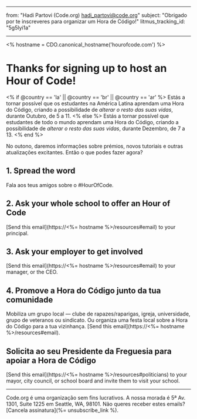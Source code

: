 * * *

from: "Hadi Partovi (Code.org) [&#104;&#x61;&#x64;&#105;&#x5f;&#112;&#x61;&#x72;&#116;&#x6f;&#118;&#x69;&#x40;&#99;&#x6f;&#100;&#x65;&#x2e;&#111;&#x72;&#103;](&#109;&#x61;&#105;&#x6c;&#x74;&#111;&#x3a;&#104;&#x61;&#x64;&#105;&#x5f;&#112;&#x61;&#x72;&#116;&#x6f;&#118;&#x69;&#x40;&#99;&#x6f;&#100;&#x65;&#x2e;&#111;&#x72;&#103;)" subject: "Obrigado por te inscreveres para organizar um Hora de Código!" litmus_tracking_id: "5g5lyi1a"

* * *

<% hostname = CDO.canonical_hostname('hourofcode.com') %>

# Thanks for signing up to host an Hour of Code!

<% if @country == 'la' || @country == 'br' || @country == 'ar' %> Estás a tornar possível que os estudantes na América Latina aprendam uma Hora do Código, criando a possibilidade de *alterar o resto das suas vidas*, durante Outubro, de 5 a 11. <% else %> Estás a tornar possível que estudantes de todo o mundo aprendam uma Hora do Código, criando a possibilidade de *alterar o resto das suas vidas*, durante Dezembro, de 7 a 13. <% end %>

No outono, daremos informações sobre prémios, novos tutoriais e outras atualizações excitantes. Então o que podes fazer agora?

## 1. Spread the word

Fala aos teus amigos sobre o #HourOfCode.

## 2. Ask your whole school to offer an Hour of Code

[Send this email](https://<%= hostname %>/resources#email) to your principal.

## 3. Ask your employer to get involved

[Send this email](https://<%= hostname %>/resources#email) to your manager, or the CEO.

## 4. Promove a Hora do Código junto da tua comunidade

Mobiliza um grupo local — clube de rapazes/raparigas, igreja, universidade, grupo de veteranos ou sindicato. Ou organiza uma festa local sobre a Hora do Código para a tua vizinhança. [Send this email](https://<%= hostname %>/resources#email).

## Solicita ao seu Presidente da Freguesia para apoiar a Hora de Código

[Send this email](https://<%= hostname %>/resources#politicians) to your mayor, city council, or school board and invite them to visit your school.

* * *

Code.org é uma organização sem fins lucrativos. A nossa morada é 5ª Av. 1301, Suite 1225 em Seattle, WA, 98101. Não queres receber estes emails? [Cancela assinatura](%= unsubscribe_link %).